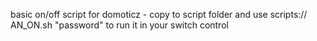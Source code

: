 basic on/off script for domoticz - copy to script folder  and use scripts:// AN_ON.sh "password"  to run it  in your switch control
